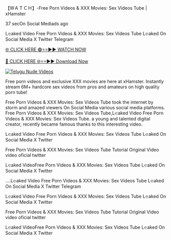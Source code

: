 【﻿WＡＴＣＨ】-Free Porn Videos & XXX Movies: Sex Videos Tube | xHamster


37 secOn Social Mediads ago

L𝚎aked Video Free Porn Videos & XXX Movies: Sex Videos Tube L𝚎aked On Social Media X Twitter Telegram

[🌐 CLICK HERE 🟢==►► WATCH NOW](https://viral-xone.blogspot.com/2025/01/valovideo.html)

[🔴 CLICK HERE 🌐==►► Download Now](https://viral-xone.blogspot.com/2025/01/valovideo.html)

[![Telugu Nude Videos](https://i.imgur.com/dJHk4Zq.gif)](https://viral-xone.blogspot.com/2025/01/valovideo.html)

Free porn videos and exclusive XXX movies are here at xHamster. Instantly stream 6M+ hardcore sex videos from pros and amateurs on high quality porn tube!

Free Porn Videos & XXX Movies: Sex Videos Tube took the internet by storm and amazed viewers On Social Media various social media platforms. Free Porn Videos & XXX Movies: Sex Videos Tube,L𝚎aked Video Free Porn Videos & XXX Movies: Sex Videos Tube. a young and talented digital creator, recently became famous thanks to this interesting video.

L𝚎aked Video Free Porn Videos & XXX Movies: Sex Videos Tube L𝚎aked On Social Media X Twitter

Free Porn Videos & XXX Movies: Sex Videos Tube Tutorial Original Video video oficial twitter

L𝚎aked VideoFree Porn Videos & XXX Movies: Sex Videos Tube L𝚎aked On Social Media X Twitter

....L𝚎aked Video Free Porn Videos & XXX Movies: Sex Videos Tube L𝚎aked On Social Media X Twitter Telegram

L𝚎aked Video Free Porn Videos & XXX Movies: Sex Videos Tube L𝚎aked On Social Media X Twitter

Free Porn Videos & XXX Movies: Sex Videos Tube Tutorial Original Video video oficial twitter

L𝚎aked VideoFree Porn Videos & XXX Movies: Sex Videos Tube L𝚎aked On Social Media X Twitter